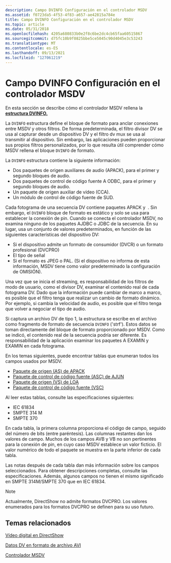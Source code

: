 ```yaml
---
description: Campo DVINFO Configuración en el controlador MSDV
ms.assetid: f0723da5-4f53-4f83-a657-ae42815a784e
title: Campo DVINFO Configuración en el controlador MSDV
ms.topic: article
ms.date: 05/31/2018
ms.openlocfilehash: 4205a680833b0e2f8c6be2dc4cb65faa60515867
ms.sourcegitcommit: d75fc10b9f0825bbe5ce5045c90d4045e3c53243
ms.translationtype: MT
ms.contentlocale: es-ES
ms.lasthandoff: 09/13/2021
ms.locfileid: "127061219"
---
```

# <a name="dvinfo-field-settings-in-the-msdv-driver"></a>Campo DVINFO Configuración en el controlador MSDV

En esta sección se describe cómo el controlador MSDV rellena la [**estructura DVINFO.**](/windows/desktop/api/strmif/ns-strmif-dvinfo)

La `DVINFO` estructura define el bloque de formato para anclar conexiones entre MSDV y otros filtros. De forma predeterminada, el filtro divisor DV se usa al capturar desde un dispositivo DV y el filtro dv mux se usa al transmitir al dispositivo. Sin embargo, las aplicaciones pueden proporcionar sus propios filtros personalizados, por lo que resulta útil comprender cómo MSDV rellena el bloque `DVINFO` de formato.

La `DVINFO` estructura contiene la siguiente información:

-   Dos paquetes de origen auxiliares de audio (APACK), para el primer y segundo bloques de audio.
-   Dos paquetes de control de código fuente A ODBC, para el primer y segundo bloques de audio.
-   Un paquete de origen auxiliar de vídeo (CCA).
-   Un módulo de control de código fuente de SUD.

Cada fotograma de una secuencia DV contiene paquetes APACK y ️ . Sin embargo, el `DVINFO` bloque de formato es estático y solo se usa para establecer la conexión de pin. Cuando se conecta el controlador MSDV, no examina ninguno de los paquetes AJDBC o JDBC de la secuencia. En su lugar, usa un conjunto de valores predeterminados, en función de las siguientes características del dispositivo DV:

-   Si el dispositivo admite un formato de consumidor (DVCR) o un formato profesional (DVCPRO)
-   El tipo de señal
-   Si el formato es JPEG o PAL. (Si el dispositivo no informa de esta información, MSDV tiene como valor predeterminado la configuración de OMISIÓN).

Una vez que se inicia el streaming, es responsabilidad de los filtros de modo de usuario, como el divisor DV, examinar el contenido real de cada fotograma DV. Dado que la información puede cambiar de marco a marco, es posible que el filtro tenga que realizar un cambio de formato dinámico. Por ejemplo, si cambia la velocidad de audio, es posible que el filtro tenga que volver a negociar el tipo de audio.

Si captura un archivo DV de tipo 1, la estructura se escribe en el archivo como fragmento de formato de secuencia `DVINFO` ('strf'). Estos datos se toman directamente del bloque de formato proporcionado por MSDV. Como se indicó, el contenido real de la secuencia podría ser diferente. Es responsabilidad de la aplicación examinar los paquetes A EXAMIN y EXAMIN en cada fotograma.

En los temas siguientes, puede encontrar tablas que enumeran todos los campos usados por MSDV.

-   [Paquete de origen (AS) de APACK](aaux-source--as--pack.md)
-   [Paquete de control de código fuente (ASC) de AJUN](aaux-source-control--asc--pack.md)
-   [Paquete de origen (VS) de LOA](vaux-source--vs--pack.md)
-   [Paquete de control de código fuente (VSC)](vaux-source-control--vsc--pack.md)

Al leer estas tablas, consulte las especificaciones siguientes:

-   IEC 61834
-   SMPTE 314 M
-   SMPTE 370

En cada tabla, la primera columna proporciona el código de campo, seguido del número de bits (entre paréntesis). Las columnas restantes dan los valores de campo. Muchos de los campos AVB y VB no son pertinentes para la conexión de pin, en cuyo caso MSDV establece un valor ficticio. El valor numérico de todo el paquete se muestra en la parte inferior de cada tabla.

Las notas después de cada tabla dan más información sobre los campos seleccionados. Para obtener descripciones completas, consulte las especificaciones. Además, algunos campos no tienen el mismo significado en SMPTE 314M/SMPTE 370 que en IEC 61834.

> [!Note]  
> Actualmente, DirectShow no admite formatos DVCPRO. Los valores enumerados para los formatos DVCPRO se definen para su uso futuro.

 

## <a name="related-topics"></a>Temas relacionados

<dl> <dt>

[Vídeo digital en DirectShow](digital-video-in-directshow.md)
</dt> <dt>

[Datos DV en formato de archivo AVI](dv-data-in-the-avi-file-format.md)
</dt> <dt>

[Controlador MSDV](msdv-driver.md)
</dt> </dl>

 

 



